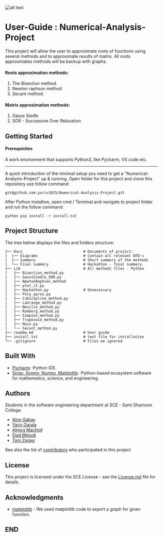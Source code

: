 ![alt text](https://i.imgur.com/ZNpFSo2.png)

# User-Guide : Numerical-Analysis-Project

This project will allow the user to approximate roots of functions using several methods and to approximate results of matrix.
All roots approxmiates methods will be backup with graphs.
#### Roots approximation methods:
1. The Bisection method.
2. Newton raphson method
3. Secant method.

#### Matrix approximation methods:
1. Gauss Siedle
2. SOR - Successive Over Relaxation

## Getting Started
#### Prerequisites

A work environment that supports Python3, like Pycharm, VS code etc.
_____________________

A quick introduction of the minimal setup you need to get a "Numerical-Analysis-Project" up & running.
Open folder for this project and clone this repository use follow command:
```
git@github.com:yariv1025/Numerical-Analysis-Project.git
```
After Python installion, open cmd / Terminal and navigate to project folder and run the follow command:
```
python pip install -r install.txt
```

Project Structure
------------------
The tree below displays the files and folders structure:
```
├── Docs                            # Documents of project:
|  |── Diagrams                     # Contain all relevant DFD's
|  ├── Summery                      # Short summery of the methods
|  └── Final summery                # Hackathon - final summery  
├── Lib                             # All methods files - Python
|   ├── Bisection_method.py
|   ├── GaussSiedle_SOR.py
|   ├── NewtonRephson_method
|   ├── plot_it.py
|   ├── Hackathon.py                # Unnecessary
|   ├── Poly_aprox.py
|   ├── CubicSpline_method.py
|   ├── LaGrange_method.py
|   ├── Neville_method.py
|   ├── Romberg_method.py
|   ├── Simpson_method.py
|   ├── Trapezoid_method.py
|   ├── Main.py
|   └── Secant_method.py
├── readme.md                       # User guide
├── install.txt                     # text file for installation
└── .gitignore                      # Files we ignored

```
Built With
----------
* [Pycharm](https://www.jetbrains.com/pycharm/) -Python IDE.
* [Scipy, Sympy, Numpy, Matplotlib](https://www.scipy.org/) -Python-based ecosystem software for mathematics, science, and engineering.

Authors
-------
Students in the software engineering department at SCE - Sami Shamoon College:
* [Alon Gabay](https://github.com/alongabay)
* [Yariv Garala](https://github.com/yariv1025)
* [Almog Machlof](https://github.com/Almogma)
* [Elad Metudi]()
* [Tom Zeiger]()

See also the list of [contributors](https://github.com/yariv1025/Numerical_Analysis_Project/graphs/contributors) who participated in this project

License
-------
This project is licensed under the SCE License - see the [License.md](https://gist.github.com/Numerical_Analysis_Project/LICENSE.md) file for  details.

Acknowledgments
---------------
* [matplotlib](https://matplotlib.org/gallery/lines_bars_and_markers/simple_plot.html) - We used matplotlib code to export a graph for given function.
## END
